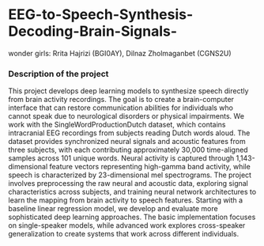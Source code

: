 # EEG-to-Speech-Synthesis-Decoding-Brain-Signals-
wonder girls: Rrita Hajrizi (BGI0AY), Dilnaz Zholmaganbet (CGNS2U)

### Description of the project
This project develops deep learning models to synthesize speech directly from brain activity recordings. The goal is to create a brain-computer interface that can restore communication abilities for individuals who cannot speak due to neurological disorders or physical impairments.
We work with the SingleWordProductionDutch dataset, which contains intracranial EEG recordings from subjects reading Dutch words aloud. The dataset provides synchronized neural signals and acoustic features from three subjects, with each contributing approximately 30,000 time-aligned samples across 101 unique words. Neural activity is captured through 1,143-dimensional feature vectors representing high-gamma band activity, while speech is characterized by 23-dimensional mel spectrograms.
The project involves preprocessing the raw neural and acoustic data, exploring signal characteristics across subjects, and training neural network architectures to learn the mapping from brain activity to speech features. Starting with a baseline linear regression model, we develop and evaluate more sophisticated deep learning approaches. The basic implementation focuses on single-speaker models, while advanced work explores cross-speaker generalization to create systems that work across different individuals.
